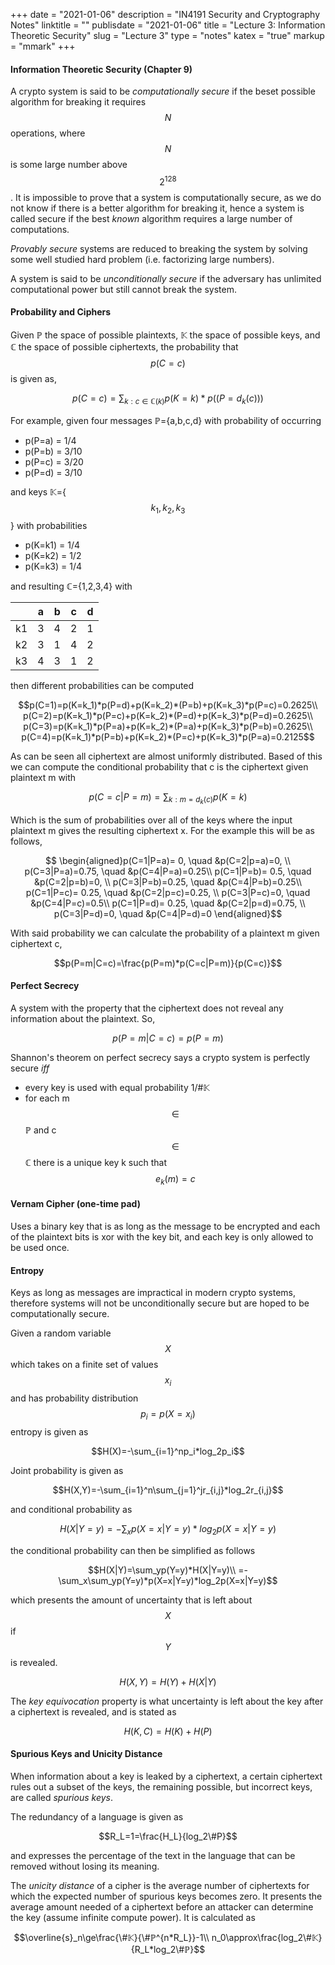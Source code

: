 +++
date = "2021-01-06"
description = "IN4191 Security and Cryptography Notes"
linktitle = ""
publisdate = "2021-01-06"
title = "Lecture 3: Information Theoretic Security"
slug = "Lecture 3"
type = "notes"
katex = "true"
markup = "mmark"
+++

#### Information Theoretic Security (Chapter 9)

A crypto system is said to be _computationally secure_ if the beset possible algorithm for breaking it requires $$N$$ operations,
where $$N$$ is some large number above $$2^{128}$$. It is impossible to prove that a system is computationally secure, as
we do not know if there is a better algorithm for breaking it, hence a system is called secure if the best _known_ algorithm
requires a large number of computations.

_Provably secure_ systems are reduced to breaking the system by solving some well studied hard problem (i.e. factorizing large
numbers).

A system is said to be _unconditionally secure_ if the adversary has unlimited computational power but still cannot break
 the system.

 #### Probability and Ciphers

 Given ℙ the space of possible plaintexts, 𝕂 the space of possible keys, and ℂ the space of possible ciphertexts,
the probability that $$p(C=c)$$ is given as,

$$p(C=c) = \sum_{k:c\in ℂ(k)}p(K=k)*p((P=d_k(c)))$$

For example, given four messages ℙ={a,b,c,d} with probability of occurring

- p(P=a) = 1/4
- p(P=b) = 3/10
- p(P=c) = 3/20
- p(P=d) = 3/10

and keys 𝕂={$$k_1,k_2,k_3$$} with probabilities 

- p(K=k1) = 1/4
- p(K=k2) = 1/2
- p(K=k3) = 1/4

and resulting ℂ={1,2,3,4} with


|     | a   | b   | c   | d   |
| --- | --- | --- | --- | --- |
| k1  | 3   | 4   | 2   | 1   |
| k2  | 3   | 1   | 4   | 2   |
| k3  | 4   | 3   | 1   | 2   |

then different probabilities can be computed

$$p(C=1)=p(K=k_1)*p(P=d)+p(K=k_2)*(P=b)+p(K=k_3)*p(P=c)=0.2625\\
p(C=2)=p(K=k_1)*p(P=c)+p(K=k_2)*(P=d)+p(K=k_3)*p(P=d)=0.2625\\
p(C=3)=p(K=k_1)*p(P=a)+p(K=k_2)*(P=a)+p(K=k_3)*p(P=b)=0.2625\\
p(C=4)=p(K=k_1)*p(P=b)+p(K=k_2)*(P=c)+p(K=k_3)*p(P=a)=0.2125$$

As can be seen all ciphertext are almost uniformly distributed. Based of this we can compute the conditional probability that c is the ciphertext given plaintext m with

$$p(C=c|P=m)=\sum_{k:m=d_k(c)}p(K=k)$$

Which is the sum of probabilities over all of the keys where the input plaintext m gives the resulting ciphertext x. For the example this will be as follows,

$$
\begin{aligned}p(C=1|P=a)= 0, \quad &p(C=2|p=a)=0, \\ p(C=3|P=a)=0.75, \quad &p(C=4|P=a)=0.25\\
p(C=1|P=b)= 0.5, \quad &p(C=2|p=b)=0, \\ p(C=3|P=b)=0.25, \quad &p(C=4|P=b)=0.25\\
p(C=1|P=c)= 0.25, \quad &p(C=2|p=c)=0.25, \\ p(C=3|P=c)=0, \quad &p(C=4|P=c)=0.5\\
p(C=1|P=d)= 0.25, \quad &p(C=2|p=d)=0.75, \\ p(C=3|P=d)=0, \quad &p(C=4|P=d)=0
\end{aligned}$$

With said probability we can calculate the probability of a plaintext m given ciphertext c,

$$p(P=m|C=c)=\frac{p(P=m)*p(C=c|P=m)}{p(C=c)}$$

#### Perfect Secrecy

A system with the property that the ciphertext does not reveal any information about the plaintext. So,

$$p(P=m|C=c)=p(P=m)$$

Shannon's theorem on perfect secrecy says a crypto system is perfectly secure _iff_

- every key is used with equal probability 1/#𝕂
- for each m $$\in$$ ℙ and c $$\in$$ ℂ there is a unique key k such that $$e_k(m)=c$$

#### Vernam Cipher (one-time pad)

Uses a binary key that is as long as the message to be encrypted and each of the plaintext bits is xor with the key bit, and each key is only allowed to be used once.

#### Entropy

Keys as long as messages are impractical in modern crypto systems, therefore systems will not be unconditionally secure but are hoped to be computationally secure.

Given a random variable $$X$$ which takes on a finite set of values $$x_i$$ and has probability distribution $$p_i=p(X=x_i)$$ entropy is given as

$$H(X)=-\sum_{i=1}^np_i*log_2p_i$$

Joint probability is given as

$$H(X,Y)=-\sum_{i=1}^n\sum_{j=1}^jr_{i,j}*log_2r_{i,j}$$

and conditional probability as

$$H(X|Y=y)=-\sum_{x}p(X=x|Y=y)*log_2 p(X=x|Y=y)$$

the conditional probability can then be simplified as follows

$$H(X|Y)=\sum_yp(Y=y)*H(X|Y=y)\\
=-\sum_x\sum_yp(Y=y)*p(X=x|Y=y)*log_2p(X=x|Y=y)$$

which presents the amount of uncertainty that is left about $$X$$ if $$Y$$ is revealed.

$$H(X,Y)=H(Y)+H(X|Y)$$

The _key equivocation_ property is what uncertainty is left about the key after a ciphertext is revealed, and is stated as 

$$H(K,C)=H(K)+H(P)$$

#### Spurious Keys and Unicity Distance

When information about a key is leaked by a ciphertext, a certain ciphertext rules out a subset of the keys, the remaining possible, but incorrect keys, are called _spurious keys_.

The redundancy of a language is given as

$$R_L=1=\frac{H_L}{log_2\#P}$$

and expresses the percentage of the text in the language that can be removed without losing its meaning.

The _unicity distance_ of a cipher is the average number of ciphertexts for which the expected number of spurious keys becomes zero. It presents the average amount needed of a ciphertext before an attacker can determine the key (assume infinite compute power). It is calculated as 

$$\overline{s}_n\ge\frac{\#𝕂}{\#ℙ^{n*R_L}}-1\\
n_0\approx\frac{log_2\#𝕂}{R_L*log_2\#ℙ}$$

